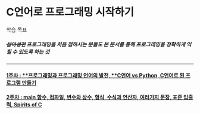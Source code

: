 # C언어로 프로그래밍 시작하기

학습 목표

##### ~~살아생전~~ 프로그래밍을 처음 접하시는 분들도 본 문서를 통해 프로그래밍을 정확하게 익힐 수 있도록 하는 것

##### 

---

#### [1주차 : **프로그래밍과 프로그래밍 언어의 발전, **C언어 vs Python, C언어로 된 프로그램 만들기](/chapter1.md "Chapter 1")

#### [2주차 : main 함수, 컴파일, 변수와 상수, 형식, 수식과 연산자, 여러가지 문장, 표준 입출력, Spirits of C](/chapter2.md)




